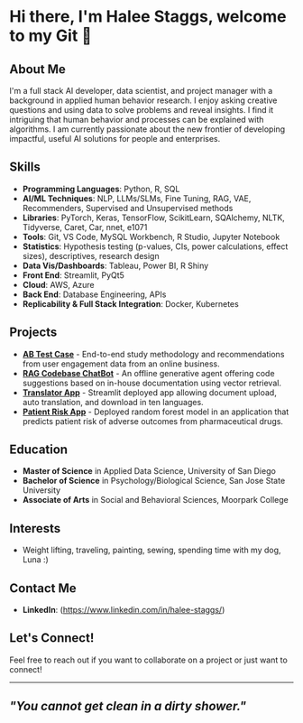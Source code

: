 # Hi there, I'm Halee Staggs, welcome to my Git 👋

## About Me
I'm a full stack AI developer, data scientist, and project manager with a background in applied human behavior research. I enjoy asking creative questions and using data to solve problems and reveal insights. I find it intriguing that human behavior and processes can be explained with algorithms. I am currently passionate about the new frontier of developing impactful, useful AI solutions for people and enterprises.

## Skills
- **Programming Languages**: Python, R, SQL
- **AI/ML Techniques**: NLP, LLMs/SLMs, Fine Tuning, RAG, VAE, Recommenders, Supervised and Unsupervised methods
- **Libraries**: PyTorch, Keras, TensorFlow, ScikitLearn, SQAlchemy, NLTK, Tidyverse, Caret, Car, nnet, e1071   
- **Tools**: Git, VS Code, MySQL Workbench, R Studio, Jupyter Notebook
- **Statistics**: Hypothesis testing (p-values, CIs, power calculations, effect sizes), descriptives, research design
- **Data Vis/Dashboards**: Tableau, Power BI, R Shiny
- **Front End**: Streamlit, PyQt5
- **Cloud**: AWS, Azure
- **Back End**: Database Engineering, APIs
- **Replicability & Full Stack Integration**: Docker, Kubernetes

## Projects
- [**AB Test Case**](https://github.com/HNStaggs/AB-Test-Case) - End-to-end study methodology and recommendations from user engagement data from an online business.
- [**RAG Codebase ChatBot**](https://github.com/HNStaggs/CodeHelperRAG) - An offline generative agent offering code suggestions based on in-house documentation using vector retrieval.
- [**Translator App**](https://github.com/HNStaggs/Translate-Demo) - Streamlit deployed app allowing document upload, auto translation, and download in ten languages.
- [**Patient Risk App**](https://github.com/teamlunarlanding/Pharma-Drug-Surveillance) - Deployed random forest model in an application that predicts patient risk of adverse outcomes from pharmaceutical drugs.

## Education
- **Master of Science** in Applied Data Science, University of San Diego
- **Bachelor of Science** in Psychology/Biological Science, San Jose State University
- **Associate of Arts** in Social and Behavioral Sciences, Moorpark College

## Interests
- Weight lifting, traveling, painting, sewing, spending time with my dog, Luna :)

## Contact Me
- **LinkedIn**: (https://www.linkedin.com/in/halee-staggs/)

## Let's Connect!
Feel free to reach out if you want to collaborate on a project or just want to connect!

---

## *"You cannot get clean in a dirty shower."* 
